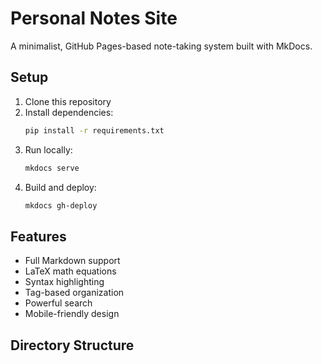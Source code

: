 # Personal Notes Site

A minimalist, GitHub Pages-based note-taking system built with MkDocs.

## Setup

1. Clone this repository
2. Install dependencies:
   ```bash
   pip install -r requirements.txt
   ```
3. Run locally:
   ```bash
   mkdocs serve
   ```
4. Build and deploy:
   ```bash
   mkdocs gh-deploy
   ```

## Features

- Full Markdown support
- LaTeX math equations
- Syntax highlighting
- Tag-based organization
- Powerful search
- Mobile-friendly design

## Directory Structure 
